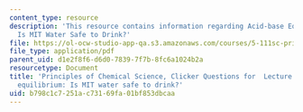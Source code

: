 ```yaml
---
content_type: resource
description: 'This resource contains information regarding Acid-base Equilibrium:
  Is MIT Water Safe to Drink?'
file: https://ol-ocw-studio-app-qa.s3.amazonaws.com/courses/5-111sc-principles-of-chemical-science-fall-2014/b798c1c7251ac73169fa01bf853dbcaa_MIT5_111F14_Lec21Clkr.pdf
file_type: application/pdf
parent_uid: d1e2f8f6-d6d0-7839-7f7b-8fc6a1024b2a
resourcetype: Document
title: 'Principles of Chemical Science, Clicker Questions for  Lecture 21: Acid-base
  equilibrium: Is MIT water safe to drink?'
uid: b798c1c7-251a-c731-69fa-01bf853dbcaa
---
```

